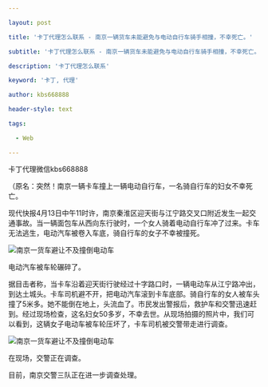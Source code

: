 ---
layout: post
title: '卡丁代理怎么联系 - 南京一辆货车未能避免与电动自行车骑手相撞，不幸死亡。'
subtitle: '卡丁代理怎么联系 - 南京一辆货车未能避免与电动自行车骑手相撞，不幸死亡。'
description: '卡丁代理怎么联系'
keyword: '卡丁, 代理'
author: kbs668888
header-style: text
tags:
  - Web
---
卡丁代理微信kbs668888

（原名：突然！南京一辆卡车撞上一辆电动自行车，一名骑自行车的妇女不幸死亡。

现代快报4月13日中午11时许，南京秦淮区迎天街与江宁路交叉口附近发生一起交通事故。当一辆面包车从西向东行驶时，一个女人骑着电动自行车冲了过来。卡车无法逃生，电动汽车被卷入车底，骑自行车的女子不幸被撞死。

![南京一货车避让不及撞倒电动车](http://crawl.ws.126.net/65b9192e72e53f1f261b55bb2d48d933.jpg)

电动汽车被车轮碾碎了。

据目击者称，当卡车沿着迎天街行驶经过十字路口时，一辆电动车从江宁路冲出，到达土城头。卡车司机避不开，把电动汽车滚到卡车底部。骑自行车的女人被车头撞了5米多。她不能倒在地上，头流血了。市民发出警报后，救护车和交警迅速赶到。经过现场检查，这名妇女50多岁，不幸去世。从现场拍摄的照片中，我们可以看到，这辆女子电动车被车轮压坏了，卡车司机被交警带走进行调查。

![南京一货车避让不及撞倒电动车](http://crawl.ws.126.net/0655973fb742433a87cc345fe7762d22.jpg)

在现场，交警正在调查。

目前，南京交警三队正在进一步调查处理。

  

